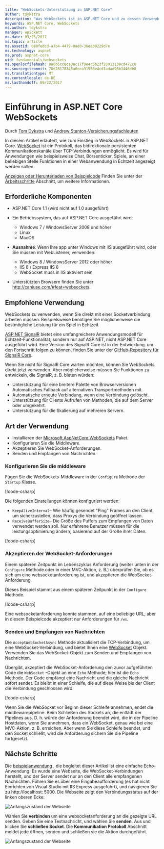 ```yaml
---
title: "WebSockets-Unterstützung in ASP.NET Core"
author: tdykstra
description: "Was WebSockets ist in ASP.NET Core und zu dessen Verwendung zu unterstützen."
keywords: ASP.NET Core, WebSockets
ms.author: tdykstra
manager: wpickett
ms.date: 03/25/2017
ms.topic: article
ms.assetid: 0e0fedcd-a7b4-4479-8ae0-36eab0229d7e
ms.technology: aspnet
ms.prod: aspnet-core
uid: fundamentals/websockets
ms.openlocfilehash: 8a6b5cc8ca8ac17f0e4c5b23f20013130cd472c8
ms.sourcegitcommit: 78d28178345a0eea91556e4cd1adad98b1446db8
ms.translationtype: MT
ms.contentlocale: de-DE
ms.lasthandoff: 09/22/2017
---
```

# <a name="introduction-to-websockets-in-aspnet-core"></a>Einführung in ASP.NET Core WebSockets

Durch [Tom Dykstra](https://github.com/tdykstra) und [Andrew Stanton-Versicherungsfachleuten](https://github.com/anurse)

In diesem Artikel erläutert, wie zum Einstieg in WebSockets in ASP.NET Core. [WebSocket](https://wikipedia.org/wiki/WebSocket) ist ein Protokoll, das bidirektionale persistenten Kommunikationskanäle über TCP-Verbindungen ermöglicht. Es wird für Anwendungen wie beispielsweise Chat, Börsenticker, Spiele, an einer beliebigen Stelle Funktionen in einer Webanwendung in Echtzeit angezeigt werden sollen.

[Anzeigen oder Herunterladen von Beispielcode](https://github.com/aspnet/Docs/tree/master/aspnetcore/fundamentals/websockets/sample) Finden Sie unter der [Arbeitsschritte](#next-steps) Abschnitt, um weitere Informationen.


## <a name="prerequisites"></a>Erforderliche Komponenten

* ASP.NET Core 1.1 (wird nicht auf 1.0 ausgeführt)
* Ein Betriebssystem, das auf ASP.NET Core ausgeführt wird:
  
  * Windows 7 / WindowsServer 2008 und höher
  * Linux
  * MacOS

* **Ausnahme**: Wenn Ihre app unter Windows mit IIS ausgeführt wird, oder Sie müssen mit WebListener, verwenden:

  * Windows 8 / WindowsServer 2012 oder höher
  * IIS 8 / Express IIS 8
  * WebSocket muss in IIS aktiviert sein

* Unterstützten Browsern finden Sie unter http://caniuse.com/#feat=websockets.

## <a name="when-to-use-it"></a>Empfohlene Verwendung

WebSockets zu verwenden, wenn Sie direkt mit einer Socketverbindung arbeiten müssen. Beispielsweise benötigen Sie möglicherweise die bestmögliche Leistung für ein Spiel in Echtzeit.

[ASP.NET SignalR](https://docs.microsoft.com/aspnet/signalr/overview/getting-started/introduction-to-signalr) bietet eine umfangreichere Anwendungsmodell für Echtzeit-Funktionalität, sondern nur auf ASP.NET, nicht ASP.NET Core ausgeführt wird. Eine Version des SignalR Core ist in der Entwicklung. um den Fortschritt folgen zu können, finden Sie unter der [GitHub-Repository für SignalR Core](https://github.com/aspnet/SignalR).

Wenn Sie nicht für SignalR Core warten möchten, können Sie WebSockets direkt jetzt verwenden. Aber möglicherweise müssen Sie Funktionen zu entwickeln, die SignalR, z. B. bieten würden:

* Unterstützung für eine breitere Palette von Browserversionen Automatisches Fallback auf alternativen Transportmethoden mit.
* Automatische erneute Verbindung, wenn eine Verbindung gelöscht.
* Unterstützung für Clients Aufrufen von Methoden, die auf dem Server oder umgekehrt.
* Unterstützung für die Skalierung auf mehreren Servern.

## <a name="how-to-use-it"></a>Art der Verwendung

* Installieren der [Microsoft.AspNetCore.WebSockets](https://www.nuget.org/packages/Microsoft.AspNetCore.WebSockets/) Paket.
* Konfigurieren Sie die Middleware.
* Akzeptieren Sie WebSocket-Anforderungen.
* Senden und Empfangen von Nachrichten.

### <a name="configure-the-middleware"></a>Konfigurieren Sie die middleware

Fügen Sie die WebSockets-Middleware in der `Configure` Methode der `Startup` Klasse.

[!code-csharp[](websockets/sample/Startup.cs?name=UseWebSockets)]

Die folgenden Einstellungen können konfiguriert werden:

* `KeepAliveInterval`– Wie häufig gesendet "Ping" Frames an den Client, um sicherzustellen, dass Proxys die Verbindung geöffnet lassen.
* `ReceiveBufferSize`– Die Größe des Puffers zum Empfangen von Daten verwendet werden soll. Nur erfahrene Benutzer müssen für die leistungsoptimierung ändern, basierend auf der Größe ihrer Daten.

[!code-csharp[](websockets/sample/Startup.cs?name=UseWebSocketsOptions)]

### <a name="accept-websocket-requests"></a>Akzeptieren der WebSocket-Anforderungen

Einem späteren Zeitpunkt im Lebenszyklus Anforderung (weiter unten in der `Configure` Methode oder in einer MVC-Aktion, z. B.) überprüfen Sie, ob es sich um eine websocketanforderung ist, und akzeptieren die WebSocket-Anforderung.

Dieses Beispiel stammt aus einem späteren Zeitpunkt in der `Configure` Methode.

[!code-csharp[](websockets/sample/Startup.cs?name=AcceptWebSocket&highlight=7)]

Eine websocketanforderung konnte stammen, auf eine beliebige URL, aber in diesem Beispielcode akzeptiert nur Anforderungen für `/ws`.

### <a name="send-and-receive-messages"></a>Senden und Empfangen von Nachrichten

Die `AcceptWebSocketAsync` Methode aktualisiert die TCP-Verbindung, um eine WebSocket-Verbindung, und bietet Ihnen eine [WebSocket](https://docs.microsoft.com/dotnet/core/api/system.net.websockets.websocket) Objekt. Verwenden Sie das WebSocket-Objekt zum Senden und Empfangen von Nachrichten.

Übergibt, akzeptiert die WebSocket-Anforderung den zuvor aufgeführten Code die `WebSocket` -Objekt an eine `Echo` Methode; hier ist die `Echo` Methode. Der Code empfängt eine Nachricht und die gleiche Nachricht sofort sendet. Es bleibt in einer Schleife, die auf diese Weise bis der Client die Verbindung geschlossen wird. 

[!code-csharp[](websockets/sample/Startup.cs?name=Echo)]

Wenn Sie die WebSocket vor Beginn dieser Schleife annehmen, endet die middlewarepipeline.  Beim Schließen des Sockets an, die entlädt der Pipelines aus. D. h. würde der Anforderung beendet wird, die in der Pipeline Hostdaten, wenn Sie annehmen, dass ein WebSocket, genau wie bei eine MVC-Aktion, z. B. erreichen.  Aber wenn Sie diese Schleife beendet, und den Socket schließt, wird die Anforderung sichern Sie die Pipeline fortgesetzt.

## <a name="next-steps"></a>Nächste Schritte

Die [beispielanwendung](https://github.com/aspnet/Docs/tree/master/aspnetcore/fundamentals/websockets/sample) , die begleitet dieser Artikel ist eine einfache Echo-Anwendung. Es wurde eine Webseite, die WebSocket-Verbindungen herstellt, und der Server sendet nur an den Client alle empfangenen Nachrichten. Führen Sie es über eine Eingabeaufforderung (es hat nicht Einrichten von Visual Studio mit IIS Express ausgeführt), und navigieren Sie zu http://localhost: 5000. Die Webseite zeigt den Verbindungsstatus auf der linken oberen Ecke:

![Anfangszustand der Webseite](websockets/_static/start.png)

Wählen Sie **verbinden** um eine websocketanforderung an die gezeigte URL senden.  Geben Sie eine Testnachricht, und wählen Sie **senden**. Aus und klicken Sie **schließen Socket**. Die **Kommunikation Protokoll** Abschnitt meldet jede öffnen, senden und schließen sie die Aktion durchgeführt.

![Anfangszustand der Webseite](websockets/_static/end.png)
